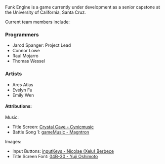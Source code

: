 Funk Engine is a game currently under development as a senior capstone at the University of California, Santa Cruz.

Current team members include:

### Programmers
 - Jarod Spanger: Project Lead
 - Connor Lowe
 - Raul Mojarro
 - Thomas Wessel

### Artists
- Ares Atlas
- Evelyn Fu
- Emily Wen



#### Attributions:
Music:
- Title Screen: [Crystal Cave - Cynicmusic](https://opengameart.org/content/crystal-cave-song18)
- Battle Song 1: [gameMusic - Magntron](https://freesound.org/people/Magntron/sounds/335571/)

Images:
- Input Buttons: [inputKeys - Nicolae (Xelu) Berbece](https://thoseawesomeguys.com/prompts/)
- Title Screen Font: [04B-30 - Yuji Oshimoto](http://04.jp.org/)
